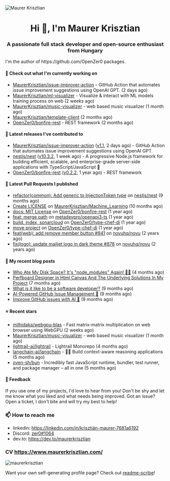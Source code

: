![Maurer Krisztian](https://user-images.githubusercontent.com/48491140/201497104-1836aea0-27cc-42fa-909c-26219dda6d61.png)

<h1 align="center">Hi 👋, I'm Maurer Krisztian</h1>
<h3 align="center">A passionate full stack developer and open-source enthusiast from Hungary</h3>
I'm the author of https://github.com/OpenZer0 packages.

#### 👷 Check out what I'm currently working on

- [MaurerKrisztian/issue-improver-action](https://github.com/MaurerKrisztian/issue-improver-action) - GitHub Action that automates issue improvement suggestions using OpenAI GPT. (2 days ago)
- [MaurerKrisztian/ml-visualizer](https://github.com/MaurerKrisztian/ml-visualizer) - Visualize &amp; interact with ML models training process on web (2 weeks ago)
- [MaurerKrisztian/music-visualizer](https://github.com/MaurerKrisztian/music-visualizer) - web based music visualizer (1 month ago)
- [MaurerKrisztian/template-client](https://github.com/MaurerKrisztian/template-client) (2 months ago)
- [OpenZer0/bonfire-rest](https://github.com/OpenZer0/bonfire-rest) - REST framework (2 months ago)

#### 🔭 Latest releases I've contributed to

- [MaurerKrisztian/issue-improver-action](https://github.com/MaurerKrisztian/issue-improver-action) ([v1.1](https://github.com/MaurerKrisztian/issue-improver-action/releases/tag/v1.1), 2 days ago) - GitHub Action that automates issue improvement suggestions using OpenAI GPT.
- [nestjs/nest](https://github.com/nestjs/nest) ([v10.3.2](https://github.com/nestjs/nest/releases/tag/v10.3.2), 1 week ago) - A progressive Node.js framework for building efficient, scalable, and enterprise-grade server-side applications with TypeScript/JavaScript 🚀
- [OpenZer0/bonfire-rest](https://github.com/OpenZer0/bonfire-rest) ([v0.2.2](https://github.com/OpenZer0/bonfire-rest/releases/tag/v0.2.2), 1 year ago) - REST framework

#### 🔨 Latest Pull Requests I published

- [refactor(common): Add generic to InjectionToken type](https://github.com/nestjs/nest/pull/11555) on [nestjs/nest](https://github.com/nestjs/nest) (9 months ago)
- [Create LICENSE](https://github.com/MaurerKrisztian/Machine_Learning/pull/1) on [MaurerKrisztian/Machine_Learning](https://github.com/MaurerKrisztian/Machine_Learning) (10 months ago)
- [docs: MIT License](https://github.com/OpenZer0/bonfire-rest/pull/3) on [OpenZer0/bonfire-rest](https://github.com/OpenZer0/bonfire-rest) (1 year ago)
- [feat: merge path](https://github.com/metadevpro/openapi3-ts/pull/91) on [metadevpro/openapi3-ts](https://github.com/metadevpro/openapi3-ts) (1 year ago)
- [build, index, sonarcloud](https://github.com/OpenZer0/type-chef-di/pull/2) on [OpenZer0/type-chef-di](https://github.com/OpenZer0/type-chef-di) (1 year ago)
- [move project](https://github.com/OpenZer0/type-chef-di/pull/1) on [OpenZer0/type-chef-di](https://github.com/OpenZer0/type-chef-di) (1 year ago)
- [feat(web): add remove member button #841](https://github.com/novuhq/novu/pull/888) on [novuhq/novu](https://github.com/novuhq/novu) (2 years ago)
- [fix(logo): update mailjet logo in dark theme #878](https://github.com/novuhq/novu/pull/887) on [novuhq/novu](https://github.com/novuhq/novu) (2 years ago)

#### 📜 My recent blog posts

- [Who Ate My Disk Space? It&#39;s &#34;node_modules&#34; Again! 🕵️‍♂️](https://dev.to/maurerkrisztian/who-ate-my-disk-space-its-nodemodules-again-23dp) (4 months ago)
- [Perfboard Designer in Html Canvas And The Underlying Solutions In My Project](https://dev.to/maurerkrisztian/delve-into-html-canvas-the-underlying-solutions-in-my-project-18a) (7 months ago)
- [What is it like to be a software developer?](https://dev.to/maurerkrisztian/what-is-it-like-to-be-a-software-developer-2ihg) (9 months ago)
- [AI-Powered GitHub Issue Management 🦾](https://dev.to/maurerkrisztian/building-an-innovative-ai-tool-to-revolutionize-github-issues-management-14bb) (9 months ago)
- [Improve GitHub issues with AI 🦾](https://dev.to/maurerkrisztian/improve-github-issues-with-ai-4lam) (9 months ago)

#### ⭐ Recent stars

- [milhidaka/webgpu-blas](https://github.com/milhidaka/webgpu-blas) - Fast matrix-matrix multiplication on web browser using WebGPU (2 weeks ago)
- [MaurerKrisztian/music-visualizer](https://github.com/MaurerKrisztian/music-visualizer) - web based music visualizer (1 month ago)
- [lightrail-ai/lightrail](https://github.com/lightrail-ai/lightrail) - Lightrail Monorepo (4 months ago)
- [langchain-ai/langchain](https://github.com/langchain-ai/langchain) - 🦜🔗 Build context-aware reasoning applications (5 months ago)
- [oven-sh/bun](https://github.com/oven-sh/bun) - Incredibly fast JavaScript runtime, bundler, test runner, and package manager – all in one (5 months ago)

#### 💬 Feedback

If you use one of my projects, I'd love to hear from you! Don't be shy and let me know what you liked
and what needs being improved. Got an issue? Open a ticket, I don't bite and will try my best to help!

### 📫 How to reach me
- linkedin: https://linkedin.com/in/krisztián-maurer-7681a6192
- Discord: <a href="https://discord.com/users/zer0#1064"> zer0#1064</a>
- dev.to: https://dev.to/maurerkrisztian

### CV https://www.maurerkrisztian.com/

<p><img align="center" src="https://github-readme-streak-stats.herokuapp.com/?user=maurerkrisztian&" alt="maurerkrisztian" /></p>

Want your own self-generating profile page? Check out [readme-scribe](https://github.com/muesli/readme-scribe)!
